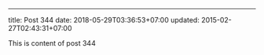 ---
title: Post 344
date: 2018-05-29T03:36:53+07:00
updated: 2015-02-27T02:43:31+07:00

This is content of post 344